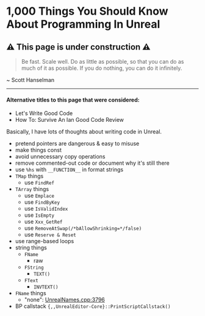 # 1,000 Things You Should Know About Programming In Unreal

## ⚠ This page is under construction ⚠

> Be fast. Scale well. Do as little as possible, so that you can do as much of it as possible. If you do nothing, you can do it infinitely.

~ Scott Hanselman

---

#### Alternative titles to this page that were considered:
- Let's Write Good Code
- How To: Survive An Ian Good Code Review

Basically, I have lots of thoughts about writing code in Unreal.

- pretend pointers are dangerous & easy to misuse
- make things const
- avoid unnecessary copy operations
- remove commented-out code or document why it's still there
- use `%hs` with `__FUNCTION__` in format strings
- `TMap` things
  - use `FindRef`
- `TArray` things
  - use `Emplace`
  - use `FindByKey`
  - use `IsValidIndex`
  - use `IsEmpty`
  - use `Xxx_GetRef`
  - use `RemoveAtSwap(/*bAllowShrinking=*/false)`
  - use `Reserve & Reset`
- use range-based loops
- string things
  - `FName`
    - raw
  - `FString`
    - `TEXT()`
  - `FText`
    - `INVTEXT()`
- `FName` things
  - "none": [UnrealNames.cpp:3796](https://swarm.undeadlabs.net/files/sod3/main-new/Engine/Source/Runtime/Core/Private/UObject/UnrealNames.cpp#3796)
- BP callstack `{,,UnrealEditor-Core}::PrintScriptCallstack()`
